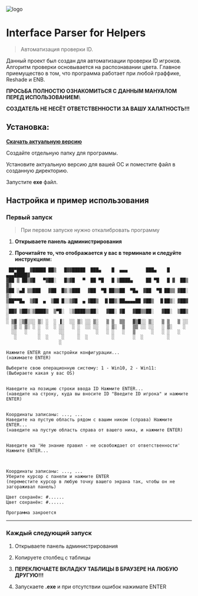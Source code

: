 ![logo](https://i.imgur.com/oFyaJdx.png)
# **Interface Parser for Helpers**
> Автоматизация проверки ID.



Данный проект был создан для автоматизации проверки ID игроков. Алгоритм проверки основывается на распознавании цвета. Главное приемущество в том, что программа работает при любой граффике, Reshade и ENB.

**ПРОСЬБА ПОЛНОСТЮ ОЗНАКОМИТЬСЯ С ДАННЫМ МАНУАЛОМ ПЕРЕД ИСПОЛЬЗОВАНИЕМ**\

**СОЗДАТЕЛЬ НЕ НЕСЁТ ОТВЕТСТВЕННОСТИ ЗА ВАШУ ХАЛАТНОСТЬ!!!**

## Установка:



[**Скачать актуальную версию**](https://github.com/Gr00ss/Helper/releases/latest)

Создайте отдельную папку для программы.

Установите актуальную версию для вашей ОС и поместите файл в созданную директорию.

Запустите **exe** файл.


## Настройка и пример использования
### Первый запуск

>При первом запуске нужно откалибровать программу

1. **Открываете панель администрирования**

2. **Прочитайте то, что отображается у вас в терминале и следуйте инструкциям:**
```
 ██▀███  ▓█████ ██▒   █▓▓█████  ███▄    █  ▄▄▄       ███▄    █ ▄▄▄█████▓
▓██ ▒ ██▒▓█   ▀▓██░   █▒▓█   ▀  ██ ▀█   █ ▒████▄     ██ ▀█   █ ▓  ██▒ ▓▒
▓██ ░▄█ ▒▒███   ▓██  █▒░▒███   ▓██  ▀█ ██▒▒██  ▀█▄  ▓██  ▀█ ██▒▒ ▓██░ ▒░
▒██▀▀█▄  ▒▓█  ▄  ▒██ █░░▒▓█  ▄ ▓██▒  ▐▌██▒░██▄▄▄▄██ ▓██▒  ▐▌██▒░ ▓██▓ ░ 
░██▓ ▒██▒░▒████▒  ▒▀█░  ░▒████▒▒██░   ▓██░ ▓█   ▓██▒▒██░   ▓██░  ▒██▒ ░ 
░ ▒▓ ░▒▓░░░ ▒░ ░  ░ ▐░  ░░ ▒░ ░░ ▒░   ▒ ▒  ▒▒   ▓▒█░░ ▒░   ▒ ▒   ▒ ░░   
  ░▒ ░ ▒░ ░ ░  ░  ░ ░░   ░ ░  ░░ ░░   ░ ▒░  ▒   ▒▒ ░░ ░░   ░ ▒░    ░    
  ░░   ░    ░       ░░     ░      ░   ░ ░   ░   ▒      ░   ░ ░   ░      
   ░        ░  ░     ░     ░  ░         ░       ░  ░         ░          
                    ░                                                   

Нажмите ENTER для настройки конфигурации...
(нажимаете ENTER)

Выберите свою операционную систему: 1 - Win10, 2 - Win11: 
(Выбираете какая у вас OS)


Наведите на позицию строки ввода ID Нажмите ENTER...
(наведите на строку, куда вы вносите ID "Введите ID игрока" и нажмите ENTER)


Координаты записаны: ..., ...
Наведите на пустую область рядом с вашим ником (справа) Нажмите ENTER...
(наведите на пустую область справа от вашего ника, и нажмите ENTER)


Наведите на 'Не знание правил - не освобождает от ответственности' Нажмите ENTER...



Координаты записаны: ..., ...
Уберите курсор с панели и нажмите ENTER
(переместите курсор в любую точку вашего экрана так, чтобы он не загораживал панель)

Цвет сохранён: #......
Цвет сохранён: #......

Программа закроется
```


----

### Каждый следующий запуск

1. Открываете панель администрирования


2. Копируете столбец с таблицы


3. **ПЕРЕКЛЮЧАЕТЕ ВКЛАДКУ ТАБЛИЦЫ В БРАУЗЕРЕ НА ЛЮБУЮ ДРУГУЮ!!!**
   
4. Запускаете **.exe** и при отсутствии ошибок нажимате ENTER



